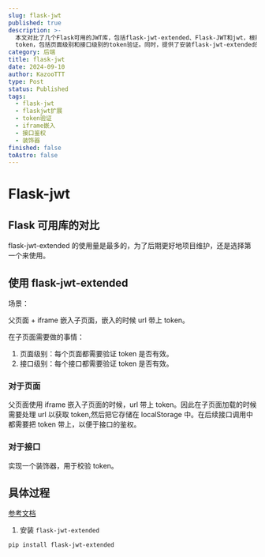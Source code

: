 ```yaml
---
slug: flask-jwt
published: true
description: >-
  本文对比了几个Flask可用的JWT库，包括flask-jwt-extended、Flask-JWT和jwt，根据PyPI下载量和Star量，选择使用最广泛的flask-jwt-extended。文章介绍了在父页面通过iframe嵌入子页面时，如何在子页面中验证和使用JWT
  token，包括页面级别和接口级别的token验证。同时，提供了安装flask-jwt-extended的命令，并建议参考官方文档进行详细配置。
category: 后端
title: flask-jwt
date: 2024-09-10
author: KazooTTT
type: Post
status: Published
tags:
  - flask-jwt
  - flaskjwt扩展
  - token验证
  - iframe嵌入
  - 接口鉴权
  - 装饰器
finished: false
toAstro: false
---
```


# Flask-jwt

## Flask 可用库的对比

flask-jwt-extended 的使用量是最多的，为了后期更好地项目维护，还是选择第一个来使用。

## 使用 flask-jwt-extended

场景：

父页面 + iframe 嵌入子页面，嵌入的时候 url 带上 token。

在子页面需要做的事情：

1. 页面级别：每个页面都需要验证 token 是否有效。
2. 接口级别：每个接口都需要验证 token 是否有效。

### 对于页面

父页面使用 iframe 嵌入子页面的时候，url 带上 token。因此在子页面加载的时候需要处理 url 以获取 token,然后把它存储在 localStorage 中。在后续接口调用中都需要把 token 带上，以便于接口的鉴权。

### 对于接口

实现一个装饰器，用于校验 token。

## 具体过程

[参考文档](https://flask-jwt-extended.readthedocs.io/en/stable/basic_usage.html)

1. 安装 `flask-jwt-extended`

```shell
pip install flask-jwt-extended
```

